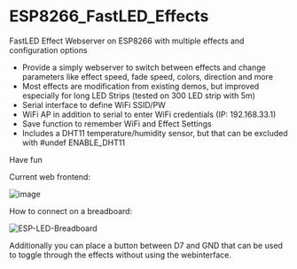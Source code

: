 # ESP8266_FastLED_Effects
FastLED Effect Webserver on ESP8266 with multiple effects and configuration options

- Provide a simply webserver to switch between effects and change parameters like effect speed, fade speed, colors, direction and more
- Most effects are modification from existing demos, but improved especially for long LED Strips (tested on 300 LED strip with 5m)
- Serial interface to define WiFi SSID/PW
- WiFi AP in addition to serial to enter WiFi credentials (IP: 192.168.33.1)
- Save function to remember WiFi and Effect Settings
- Includes a DHT11 temperature/humidity sensor, but that can be excluded with #undef ENABLE_DHT11

Have fun

Current web frontend:

![image](https://github.com/bublath/ESP8266_FastLED_Effects/assets/74186638/fa47a364-715c-48be-a678-ba3bef8a3cf5)

How to connect on a breadboard:

![ESP-LED-Breadboard](https://github.com/bublath/ESP8266_FastLED_Effects/assets/74186638/d7c4b43d-d24e-4b5f-a0cd-3a004ecbfa49)

Additionally you can place a button between D7 and GND that can be used to toggle through the effects without using the webinterface.
